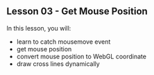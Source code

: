 ## Lesson 03 - Get Mouse Position

In this lesson, you will:
- learn to catch mousemove event
- get mouse position
- convert mouse position to WebGL coordinate
- draw cross lines dynamically
